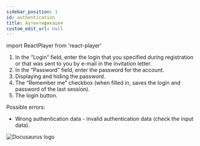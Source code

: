 ```yaml
---
sidebar_position: 1
id: authentication
title: Аутентификация
custom_edit_url: null
---
```

import ReactPlayer from 'react-player'

1. In the “Login” field, enter the login that you specified during registration or that was sent to you by e-mail in the invitation letter.
2. In the “Password” field, enter the password for the account.
3. Displaying and hiding the password.
4. The “Remember me” checkbox (when filled in, saves the login and password of the last session).
5. The login button.

Possible errors:
* Wrong authentication data - invalid authentication data (check the input data).

![Docusaurus logo](/img/3-soft/1-authentication/eng/authentication-1.png)